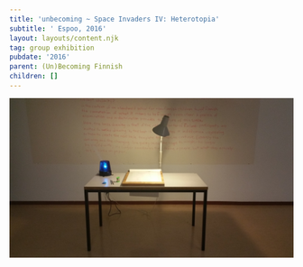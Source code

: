 ```yaml
---
title: 'unbecoming ~ Space Invaders IV: Heterotopia'
subtitle: ' Espoo, 2016'
layout: layouts/content.njk
tag: group exhibition
pubdate: '2016'
parent: (Un)Becoming Finnish
children: []
---
```

![Installation view: Becoming (Un)Finnish, 2016, Space Invaders IV: Heterotopia, Espoo](/static/img/becoming-uh-finnish_space-invaders-iv_matinkyla-espoo_2016.jpg)
